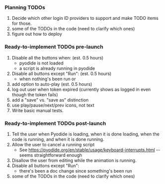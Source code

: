 ### Planning TODOs
1. Decide which other login ID providers to support and make TODO items for those.
4. some of the TODOs in the code (need to clarify which ones)
5. figure out how to deploy

### Ready-to-implement TODOs pre-launch

1. Disable all the buttons when: (est. 0.5 hours)
   * pyodide is not loaded
   * a script is already running in pyodide
2. Disable all buttons except "Run": (est. 0.5 hours)
   * when nothing's been run or
3. add option to auto-play (est. 0.5 hours)
4. log out user when token expired (currently shows as logged in even though the token fails)
5. add a "save" vs. "save as" distinction
6. use play/pause/next/prev icons, not text
7. Write basic manual tests.

### Ready-to-implement TODOs post-launch
1. Tell the user when Pyodide is loading, when it is done loading, when the code is running, and when it is done running.
2. Allow the user to cancel a running script
   * See https://pyodide.org/en/stable/usage/keyboard-interrupts.html -- seems straightforward enough
3. Disallow the user from editing while the animation is running.
4. Disable all buttons except "Run":
   * there's been a doc change since something's been run
5. some of the TODOs in the code (need to clarify which ones)
